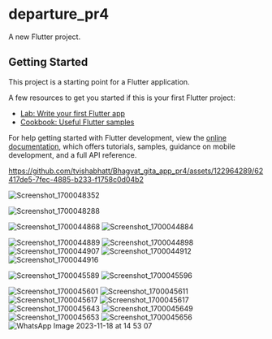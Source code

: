 # departure_pr4

A new Flutter project.

## Getting Started

This project is a starting point for a Flutter application.

A few resources to get you started if this is your first Flutter project:

- [Lab: Write your first Flutter app](https://docs.flutter.dev/get-started/codelab)
- [Cookbook: Useful Flutter samples](https://docs.flutter.dev/cookbook)

For help getting started with Flutter development, view the
[online documentation](https://docs.flutter.dev/), which offers tutorials,
samples, guidance on mobile development, and a full API reference.



https://github.com/tvishabhatt/Bhagvat_gita_app_pr4/assets/122964289/62417de5-7fec-4885-b233-f1758c0d04b2




![Screenshot_1700048352](https://github.com/tvishabhatt/Bhagvat_gita_app_pr4/assets/122964289/b811aefb-8265-4156-8ff6-8034d9c2c10e)

![Screenshot_1700048288](https://github.com/tvishabhatt/Bhagvat_gita_app_pr4/assets/122964289/37772063-afde-4245-924c-6f3a66e641f5)

![Screenshot_1700044868](https://github.com/tvishabhatt/Bhagvat_gita_app_pr4/assets/122964289/74f77d6a-2417-40d8-8e09-a85e6b4c7580)
![Screenshot_1700044884](https://github.com/tvishabhatt/Bhagvat_gita_app_pr4/assets/122964289/f77ed99d-74d3-491c-a970-e7b094a4b396)


![Screenshot_1700044889](https://github.com/tvishabhatt/Bhagvat_gita_app_pr4/assets/122964289/f35a5ad7-a98e-4d23-b482-2c8f878829b7)
![Screenshot_1700044898](https://github.com/tvishabhatt/Bhagvat_gita_app_pr4/assets/122964289/a5832a65-f55c-40db-9f48-514cf82de6c8)
![Screenshot_1700044907](https://github.com/tvishabhatt/Bhagvat_gita_app_pr4/assets/122964289/c2af9539-063c-4f45-b0d4-dbd20cb04c78)
![Screenshot_1700044912](https://github.com/tvishabhatt/Bhagvat_gita_app_pr4/assets/122964289/21eed793-c291-4451-895a-3c783cadfb81)
![Screenshot_1700044916](https://github.com/tvishabhatt/Bhagvat_gita_app_pr4/assets/122964289/88a1726e-708b-4fd4-a5df-79e8935c1524)

![Screenshot_1700045589](https://github.com/tvishabhatt/Bhagvat_gita_app_pr4/assets/122964289/5827d143-a9d6-4540-847a-737582965d03)
![Screenshot_1700045596](https://github.com/tvishabhatt/Bhagvat_gita_app_pr4/assets/122964289/0a38ec72-ab7f-47c7-bf22-0af43395b984)

![Screenshot_1700045601](https://github.com/tvishabhatt/Bhagvat_gita_app_pr4/assets/122964289/9c15e308-2abe-4f84-ad0a-3c8a13125c62)
![Screenshot_1700045611](https://github.com/tvishabhatt/Bhagvat_gita_app_pr4/assets/122964289/07ab7901-98c2-43c0-a331-b4a60079d5f4)
![Screenshot_1700045617](https://github.com/tvishabhatt/Bhagvat_gita_app_pr4/assets/122964289/3284ea77-4b6b-43d3-bd0d-3f8ce81edbb2)
![Screenshot_1700045617](https://github.com/tvishabhatt/Bhagvat_gita_app_pr4/assets/122964289/fe379b71-6f5a-4e74-bca8-8c9e1a637406)
![Screenshot_1700045643](https://github.com/tvishabhatt/Bhagvat_gita_app_pr4/assets/122964289/3bd8f4e5-ee77-431b-902b-4c186b56038f)
![Screenshot_1700045649](https://github.com/tvishabhatt/Bhagvat_gita_app_pr4/assets/122964289/d34921e9-d283-4d4a-987f-30707c6428be)
![Screenshot_1700045653](https://github.com/tvishabhatt/Bhagvat_gita_app_pr4/assets/122964289/bfb3dfad-19da-46ed-9b7e-4868a9395ef9)
![Screenshot_1700045656](https://github.com/tvishabhatt/Bhagvat_gita_app_pr4/assets/122964289/793cf42c-0d97-41cc-99b0-c63ce838a21b)
![WhatsApp Image 2023-11-18 at 14 53 07](https://github.com/tvishabhatt/Bhagvat_gita_app_pr4/assets/122964289/b28d103a-3868-4c78-a298-5a79d1534cd0)


